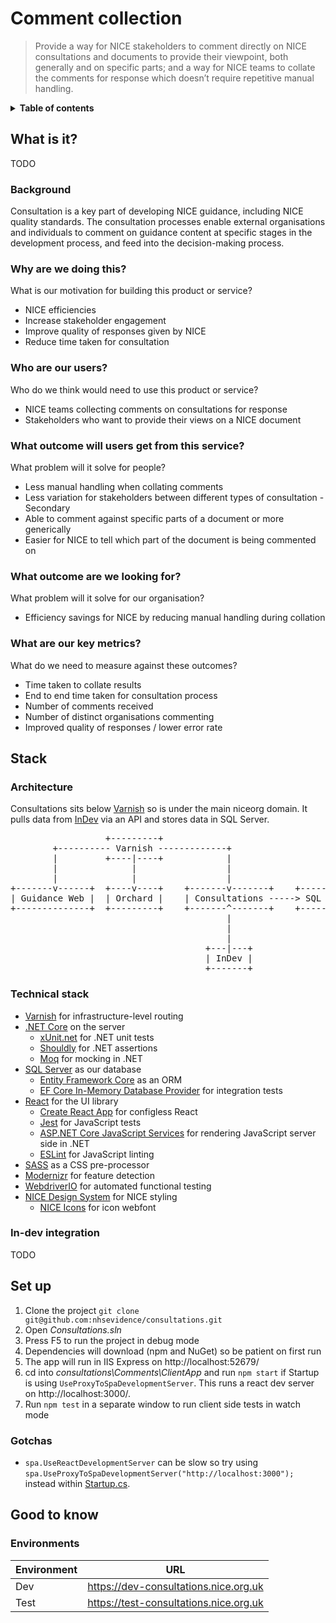 <!-- NB: run `npx doctoc .` to re-generate the ToC -->

# Comment collection
  
 > Provide a way for NICE stakeholders to comment directly on NICE consultations and documents to provide their viewpoint, both generally and on specific parts; and a way for NICE teams to collate the comments for response which doesn’t require repetitive manual handling.

<details>
<summary><strong>Table of contents</strong></summary>
<!-- START doctoc generated TOC please keep comment here to allow auto update -->
<!-- DON'T EDIT THIS SECTION, INSTEAD RE-RUN doctoc TO UPDATE -->


- [What is it?](#what-is-it)
  - [Background](#background)
  - [Why are we doing this?](#why-are-we-doing-this)
  - [Who are our users?](#who-are-our-users)
  - [What outcome will users get from this service?](#what-outcome-will-users-get-from-this-service)
  - [What outcome are we looking for?](#what-outcome-are-we-looking-for)
  - [What are our key metrics?](#what-are-our-key-metrics)
- [Stack](#stack)
  - [Architecture](#architecture)
  - [Technical stack](#technical-stack)
  - [In-dev integration](#in-dev-integration)
- [Set up](#set-up)
  - [Gotchas](#gotchas)
- [Good to know](#good-to-know)
  - [Environments](#environments)

<!-- END doctoc generated TOC please keep comment here to allow auto update -->
</details>
  
## What is it?
TODO

### Background
Consultation is a key part of developing NICE guidance, including NICE quality standards. The consultation processes enable external organisations and individuals to comment on guidance content at specific stages in the development process, and feed into the decision-making process.

### Why are we doing this?
What is our motivation for building this product or service?
- NICE efficiencies
- Increase stakeholder engagement
- Improve quality of responses given by NICE
- Reduce time taken for consultation

### Who are our users?
Who do we think would need to use this product or service?
- NICE teams collecting comments on consultations for response
- Stakeholders who want to provide their views on a NICE document

### What outcome will users get from this service?
What problem will it solve for people?
- Less manual handling when collating comments
- Less variation for stakeholders between different types of consultation - Secondary
- Able to comment against specific parts of a document or more generically
- Easier for NICE to tell which part of the document is being commented on

### What outcome are we looking for?
What problem will it solve for our organisation?
- Efficiency savings for NICE by reducing manual handling during collation

### What are our key metrics?
What do we need to measure against these outcomes?
- Time taken to collate results
- End to end time taken for consultation process
- Number of comments received
- Number of distinct organisations commenting
- Improved quality of responses / lower error rate
  
## Stack

### Architecture

Consultations sits below [Varnish](https://github.com/nhsevidence/varnish) so is under the main niceorg domain. It pulls data from [InDev](https://github.com/nhsevidence/publicationsindev) via an API and stores data in SQL Server.

<!-- See http://asciiflow.com/ -->

<pre>
                  +---------+                                          
        +---------- Varnish -------------+                             
        |         +----|----+            |                             
        |              |                 |                             
        |              |                 |                             
+-------v------+  +----v----+    +-------v-------+    +---------------+
| Guidance Web |  | Orchard |    | Consultations -----> SQL Server DB |
+--------------+  +---------+    +-------^-------+    +---------------+
                                         |                             
                                         |                             
                                         |                             
                                     +---|---+                         
                                     | InDev |                         
                                     +-------+                         
</pre>

### Technical stack
- [Varnish](https://varnish-cache.org/) for infrastructure-level routing
- [.NET Core](https://github.com/dotnet/core) on the server
    - [xUnit.net](https://xunit.github.io/) for .NET unit tests
    - [Shouldly](https://github.com/shouldly/shouldly) for .NET assertions
    - [Moq](https://github.com/moq/moq4) for mocking in .NET
- [SQL Server](https://www.microsoft.com/en-gb/sql-server/sql-server-2017) as our database
    - [Entity Framework Core](https://github.com/aspnet/EntityFrameworkCore) as an ORM
    - [EF Core In-Memory Database Provider](https://docs.microsoft.com/en-us/ef/core/providers/in-memory/) for integration tests
- [React](https://reactjs.org/) for the UI library
    - [Create React App](https://github.com/facebook/create-react-app) for configless React
    - [Jest](https://facebook.github.io/jest/) for JavaScript tests
    - [ASP.NET Core JavaScript Services](https://github.com/aspnet/JavaScriptServices) for rendering JavaScript server side in .NET
    - [ESLint](https://eslint.org/) for JavaScript linting
- [SASS](https://sass-lang.com/) as a CSS pre-processor
- [Modernizr](https://modernizr.com/) for feature detection
- [WebdriverIO](http://webdriver.io/) for automated functional testing
- [NICE Design System](https://nhsevidence.github.io/nice-design-system/) for NICE styling
    - [NICE Icons](https://github.com/nhsevidence/nice-icons) for icon webfont

### In-dev integration

TODO
  
## Set up
1. Clone the project `git clone git@github.com:nhsevidence/consultations.git`
2. Open *Consultations.sln*
3. Press F5 to run the project in debug mode
4. Dependencies will download (npm and NuGet) so be patient on first run
5. The app will run in IIS Express on http://localhost:52679/
6. cd into *consultations\Comments\ClientApp* and run `npm start` if Startup is using `UseProxyToSpaDevelopmentServer`. This runs a react dev server on http://localhost:3000/.
7. Run `npm test` in a separate window to run client side tests in watch mode

### Gotchas
- `spa.UseReactDevelopmentServer` can be slow so try using `spa.UseProxyToSpaDevelopmentServer("http://localhost:3000");` instead within [Startup.cs](Comments/Startup.cs).
  
## Good to know

### Environments
  
| Environment |  URL  |
| ----------- | :---: |
| Dev         | https://dev-consultations.nice.org.uk |
| Test        | https://test-consultations.nice.org.uk |